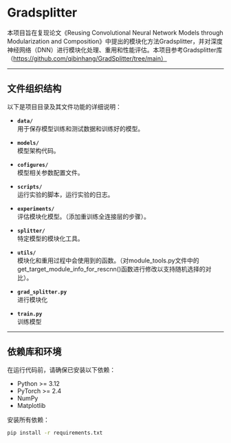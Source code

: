 # **Gradsplitter**

本项目旨在复现论文《Reusing Convolutional Neural Network Models through Modularization and Composition》中提出的模块化方法Gradsplitter，并对深度神经网络（DNN）进行模块化处理、重用和性能评估。本项目参考Gradsplitter库（https://github.com/qibinhang/GradSplitter/tree/main）

---

## **文件组织结构**

以下是项目目录及其文件功能的详细说明：

- **`data/`**  
  用于保存模型训练和测试数据和训练好的模型。

- **`models/`**  
  模型架构代码。

- **`cofigures/`**  
  模型相关参数配置文件。

- **`scripts/`**  
  运行实验的脚本，运行实验的日志。

- **`experiments/`**  
  评估模块化模型。（添加重训练全连接层的步骤）。

- **`splitter/`**  
  特定模型的模块化工具。

- **`utils/`**  
  模块化和重用过程中会使用到的函数。（对module_tools.py文件中的get_target_module_info_for_rescnn()函数进行修改以支持随机选择的对比）。

- **`grad_splitter.py`**  
  进行模块化

- **`train.py`**  
  训练模型



---

## **依赖库和环境**
在运行代码前，请确保已安装以下依赖：
- Python >= 3.12
- PyTorch >= 2.4
- NumPy
- Matplotlib

安装所有依赖：
```bash
pip install -r requirements.txt
```
